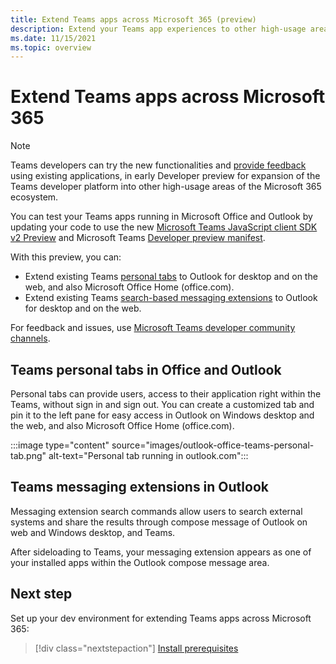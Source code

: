 ```yaml
---
title: Extend Teams apps across Microsoft 365 (preview)
description: Extend your Teams app experiences to other high-usage areas of Microsoft 365 
ms.date: 11/15/2021
ms.topic: overview
---
```

# Extend Teams apps across Microsoft 365

> [!NOTE]
> Teams developers can try the new functionalities and [provide feedback](/microsoftteams/platform/feedback) using existing applications, in early Developer preview for expansion of the Teams developer platform into other high-usage areas of the Microsoft 365 ecosystem.

You can test your Teams apps running in Microsoft Office and Outlook by updating your code to use the new [Microsoft Teams JavaScript client SDK v2 Preview](using-teams-client-sdk-preview.md) and Microsoft Teams [Developer preview manifest](../resources/schema/manifest-schema-dev-preview.md).

With this preview, you can:

- Extend existing Teams [personal tabs](/microsoftteams/platform/tabs/how-to/create-personal-tab) to Outlook for desktop and on the web, and also Microsoft Office Home (office.com).
- Extend existing Teams [search-based messaging extensions](/microsoftteams/platform/messaging-extensions/how-to/search-commands/define-search-command) to Outlook for desktop and on the web.

For feedback and issues, use [Microsoft Teams developer community channels](/microsoftteams/platform/feedback).

## Teams personal tabs in Office and Outlook

Personal tabs can provide users, access to their application right within the Teams, without sign in and sign out. You can create a customized tab and pin it to the left pane for easy access in Outlook on Windows desktop and the web, and also Microsoft Office Home (office.com).

:::image type="content" source="images/outlook-office-teams-personal-tab.png" alt-text="Personal tab running in outlook.com":::

## Teams messaging extensions in Outlook

Messaging extension search commands allow users to search external systems and share the results through compose message of Outlook on web and Windows desktop, and Teams.

After sideloading to Teams, your messaging extension appears as one of your installed apps within the Outlook compose message area.



## Next step

Set up your dev environment for extending Teams apps across Microsoft 365:

> [!div class="nextstepaction"]
> [Install prerequisites](prerequisites.md)

